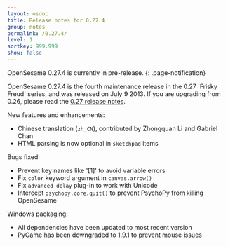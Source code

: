 ```yaml
---
layout: osdoc
title: Release notes for 0.27.4
group: notes
permalink: /0.27.4/
level: 1
sortkey: 999.999
show: false
---
```


OpenSesame 0.27.4 is currently in pre-release.
{: .page-notification}

OpenSesame 0.27.4 is the fourth maintenance release in the 0.27 'Frisky Freud' series, and was released on July 9 2013. If you are upgrading from 0.26, please read the [0.27 release notes][].

New features and enhancements:

- Chinese translation (`zh_CN`), contributed by Zhongquan Li and Gabriel Chan
- HTML parsing is now optional in `sketchpad` items

Bugs fixed:

- Prevent key names like '[1]' to avoid variable errors
- Fix `color` keyword argument in `canvas.arrow()`
- Fix `advanced_delay` plug-in to work with Unicode
- Intercept `psychopy.core.quit()` to prevent PsychoPy from killing OpenSesame

Windows packaging:

- All dependencies have been updated to most recent version
- PyGame has been downgraded to 1.9.1 to prevent mouse issues

[0.27 release notes]: /notes/0.27
